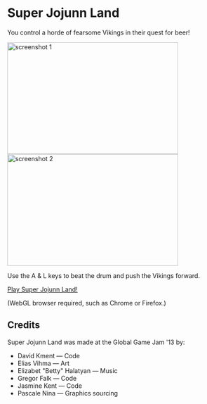 # Super Jojunn Land

You control a horde of fearsome Vikings in their quest for beer!

<img src="http://jareiko.github.com/images/sjl/screen1.jpg" width=389 height=254 alt="screenshot 1">
<img src="http://jareiko.github.com/images/sjl/screen2.jpg" width=389 height=254 alt="screenshot 2">

Use the A & L keys to beat the drum and push the Vikings forward.

[Play Super Jojunn Land!](http://jareiko.github.com/sjl)

(WebGL browser required, such as Chrome or Firefox.)

## Credits

Super Jojunn Land was made at the Global Game Jam '13 by:

* David Kment &mdash; Code
* Elias Vihma &mdash; Art
* Elizabet "Betty" Halatyan &mdash; Music
* Gregor Falk &mdash; Code
* Jasmine Kent &mdash; Code
* Pascale Nina &mdash; Graphics sourcing
